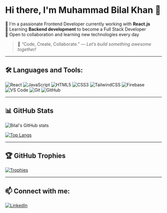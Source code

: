 # Hi there, I'm Muhammad Bilal Khan 👋

🚀 I'm a passionate Frontend Developer currently working with **React.js**  
🎯 Learning **Backend development** to become a Full Stack Developer  
🤝 Open to collaboration and learning new technologies every day

> 💬 “Code, Create, Collaborate.” — *Let’s build something awesome together!*

---

 ## 🛠️ Languages and Tools:
![React](https://img.shields.io/badge/-React-20232A?style=flat&logo=react)
![JavaScript](https://img.shields.io/badge/-JavaScript-F7DF1E?style=flat&logo=javascript&logoColor=black)
![HTML5](https://img.shields.io/badge/-HTML5-E34F26?style=flat&logo=html5&logoColor=white)
![CSS3](https://img.shields.io/badge/-CSS3-1572B6?style=flat&logo=css3)
![TailwindCSS](https://img.shields.io/badge/-Tailwind%20CSS-38B2AC?style=flat&logo=tailwind-css&logoColor=white)
![Firebase](https://img.shields.io/badge/-Firebase-FFCA28?style=flat&logo=firebase&logoColor=black)
![VS Code](https://img.shields.io/badge/-VS%20Code-007ACC?style=flat&logo=visual-studio-code)
![Git](https://img.shields.io/badge/-Git-F05032?style=flat&logo=git)
![GitHub](https://img.shields.io/badge/-GitHub-181717?style=flat&logo=github)

---

## 📊 GitHub Stats
![Bilal's GitHub stats](https://github-readme-stats.vercel.app/api?username=BilalKhan123456789&show_icons=true&theme=radical)

[![Top Langs](https://github-readme-stats.vercel.app/api/top-langs/?username=BilalKhan123456789&layout=compact&theme=radical)](https://github.com/anuraghazra/github-readme-stats)

---

## 🏆 GitHub Trophies
[![Trophies](https://github-profile-trophy.vercel.app/?username=BilalKhan123456789&theme=radical&no-bg=true)](https://github.com/ryo-ma/github-profile-trophy)

---

## 📫 Connect with me:
[![LinkedIn](https://img.shields.io/badge/-LinkedIn-blue?style=flat&logo=linkedin)](https://www.linkedin.com/in/bilal-fareedi-54aa37229/)
